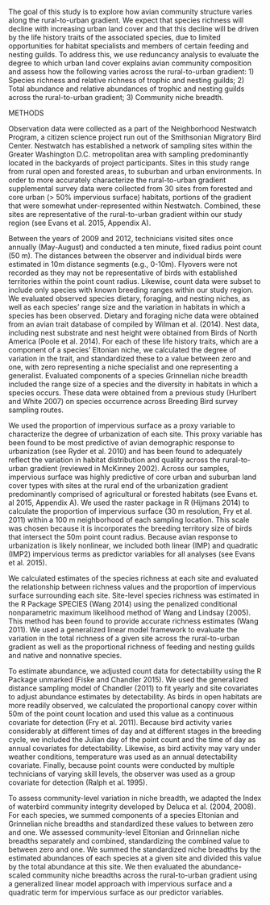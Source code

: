 The goal of this study is to explore how avian community structure varies along the rural-to-urban gradient. We expect that species richness will decline with increasing urban land cover and that this decline will be driven by the life history traits of the associated species, due to limited opportunities for habitat specialists and members of certain feeding and nesting guilds. To address this, we use reduncancy analysis to evaluate the degree to which urban land cover explains avian community composition and assess how the following varies across the rural-to-urban gradient: 1) Species richness and relative richness of trophic and nesting guilds; 2) Total abundance and relative abundances of trophic and nesting guilds across the rural-to-urban gradient; 3) Community niche breadth.

METHODS

Observation data were collected as a part of the Neighborhood Nestwatch Program, a citizen science project run out of the Smithsonian Migratory Bird Center. Nestwatch has established a network of sampling sites within the Greater Washington D.C. metropolitan area with sampling predominantly located in the backyards of project participants. Sites in this study range from rural open and forested areas, to suburban and urban environments. In order to more accurately characterize the rural-to-urban gradient supplemental survey data were collected from 30 sites from forested and core urban (> 50% impervious surface) habitats, portions of the gradient that were somewhat under-represented within Nestwatch. Combined, these sites are representative of the rural-to-urban gradient within our study region (see Evans et al. 2015, Appendix A).

Between the years of 2009 and 2012, technicians visited sites once annually (May-August) and conducted a ten minute, fixed radius point count (50 m). The distances between the observer and individual birds were estimated in 10m distance segments (e.g., 0-10m). Flyovers were not recorded as they may not be representative of birds with established territories within the point count radius. Likewise, count data were subset to include only species with known breeding ranges within our study region.
We evaluated observed species dietary, foraging, and nesting niches, as well as each species’ range size and the variation in habitats in which a species has been observed.  Dietary and foraging niche data were obtained from an avian trait database of compiled by Wilman et al. (2014). Nest data, including nest substrate and nest height were obtained from Birds of North America (Poole et al. 2014). For each of these life history traits, which are a component of a species’ Eltonian niche, we calculated the degree of variation in the trait, and standardized these to a value between zero and one, with zero representing a niche specialist and one representing a generalist. Evaluated components of a species Grinnelian niche breadth included the range size of a species and the diversity in habitats in which a species occurs. These data were obtained from a previous study (Hurlbert and White 2007) on species occurrence across Breeding Bird survey sampling routes.

We used the proportion of impervious surface as a proxy variable to characterize the degree of urbanization of each site. This proxy variable has been found to be most predictive of avian demographic response to urbanization (see Ryder et al. 2010) and has been found to adequately reflect the variation in habitat distribution and quality across the rural-to-urban gradient (reviewed in McKinney 2002). Across our samples, impervious surface was highly predictive of core urban and suburban land cover types with sites at the rural end of the urbanization gradient predominantly comprised of agricultural or forested habitats (see Evans et. al 2015, Appendix A). We used the raster package in R (Hijmans 2014) to calculate the proportion of impervious surface (30 m resolution, Fry et al. 2011) within a 100 m neighborhood of each sampling location. This scale was chosen because it is incorporates the breeding territory size of birds that intersect the 50m point count radius. Because avian response to urbanization is likely nonlinear, we included both linear (IMP) and quadratic (IMP2) impervious terms as predictor variables for all analyses (see Evans et al. 2015). 

We calculated estimates of the species richness at each site and evaluated the relationship between richness values and the proportion of impervious surface surrounding each site. Site-level species richness was estimated in the R Package SPECIES (Wang 2014) using the penalized conditional nonparametric maximum likelihood method of Wang and Lindsay (2005). This method has been found to provide accurate richness estimates (Wang 2011). We used a generalized linear model framework to evaluate the variation in the total richness of a given site across the rural-to-urban gradient as well as the proportional richness of feeding and nesting guilds and native and nonnative species. 

To estimate abundance, we adjusted count data for detectability using the R Package unmarked (Fiske and Chandler 2015). We used the generalized distance sampling model of Chandler (2011) to fit yearly and site covariates to adjust abundance estimates by detectability. As birds in open habitats are more readily observed, we calculated the proportional canopy cover within 50m of the point count location and used this value as a continuous covariate for detection (Fry et al. 2011). Because bird activity varies considerably at different times of day and at different stages in the breeding cycle, we included the Julian day of the point count and the time of day as annual covariates for detectability. Likewise, as bird activity may vary under weather conditions, temperature was used as an annual detectability covariate. Finally, because point counts were conducted by multiple technicians of varying skill levels, the observer was used as a group covariate for detection (Ralph et al. 1995).

To assess community-level variation in niche breadth, we adapted the Index of waterbird community integrity developed by Deluca et al. (2004, 2008). For each species, we summed components of a species Eltonian and Grinnelian niche breadths and standardized these values to between zero and one. We assessed community-level Eltonian and Grinnelian niche breadths separately and combined, standardizing the combined value to between zero and one. We summed the standardized niche breadths by the estimated abundances of each species at a given site and divided this value by the total abundance at this site. We then evaluated the abundance-scaled community niche breadths across the rural-to-urban gradient using a generalized linear model approach with impervious surface and a quadratic term for impervious surface as our predictor variables. 





